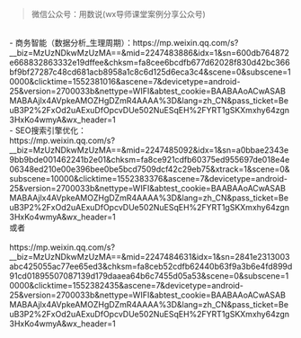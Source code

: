 > 微信公众号：用数说(wx导师课堂案例分享公众号)</br>
</br>
- 商务智能（数据分析_生理周期）：https://mp.weixin.qq.com/s?__biz=MzUzNDkwMzUzMA==&mid=2247483886&idx=1&sn=600db764872e668832863332e19dffee&chksm=fa8cee6bcdfb677d62028f830d42bc366bf9bf27287c48cd681acb8958a1c8c6d125d6eca3c4&scene=0&subscene=10000&clicktime=1552381016&ascene=7&devicetype=android-25&version=2700033b&nettype=WIFI&abtest_cookie=BAABAAoACwASABMABAAjlx4AVpkeAMOZHgDZmR4AAAA%3D&lang=zh_CN&pass_ticket=BeuB3P2%2FxOd2uAExuDfOpcvDUe502NuESqEH%2FYRT1gSKXmxhy64zgn3HxKo4wmyA&wx_header=1
</br>
- SEO搜索引擎优化：</br>
https://mp.weixin.qq.com/s?__biz=MzUzNDkwMzUzMA==&mid=2247485092&idx=1&sn=a0bbae2343e9bb9bde001462241b2e01&chksm=fa8ce921cdfb60375ed955697de018e4e06348ed210e00e396bee0be5bcd7509dcf42c29eb75&xtrack=1&scene=0&subscene=10000&clicktime=1552383376&ascene=7&devicetype=android-25&version=2700033b&nettype=WIFI&abtest_cookie=BAABAAoACwASABMABAAjlx4AVpkeAMOZHgDZmR4AAAA%3D&lang=zh_CN&pass_ticket=BeuB3P2%2FxOd2uAExuDfOpcvDUe502NuESqEH%2FYRT1gSKXmxhy64zgn3HxKo4wmyA&wx_header=1
</br>
或者</br>
</br>
https://mp.weixin.qq.com/s?__biz=MzUzNDkwMzUzMA==&mid=2247484631&idx=1&sn=2841e2313003abc425055ac77ee65ed3&chksm=fa8ceb52cdfb62440b63f9a3b6e4fd899d91cd01895507087139d179daaea64b6c7455d05a53&scene=0&subscene=10000&clicktime=1552382435&ascene=7&devicetype=android-25&version=2700033b&nettype=WIFI&abtest_cookie=BAABAAoACwASABMABAAjlx4AVpkeAMOZHgDZmR4AAAA%3D&lang=zh_CN&pass_ticket=BeuB3P2%2FxOd2uAExuDfOpcvDUe502NuESqEH%2FYRT1gSKXmxhy64zgn3HxKo4wmyA&wx_header=1


